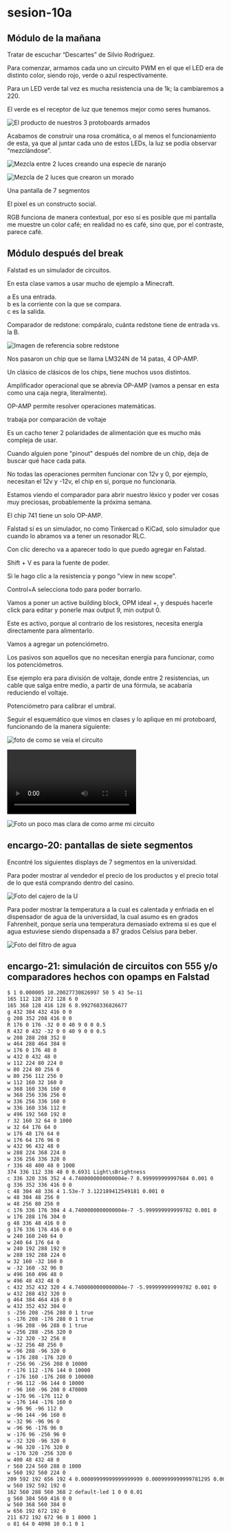 # sesion-10a
## Módulo de la mañana
Tratar de escuchar “Descartes” de Silvio Rodríguez.

Para comenzar, armamos cada uno un circuito PWM en el que el LED era de distinto color, siendo rojo, verde o azul respectivamente.

Para un LED verde tal vez es mucha resistencia una de 1k; la cambiaremos a 220.

El verde es el receptor de luz que tenemos mejor como seres humanos.

![El producto de nuestros 3 protoboards armados](./archivos/10a-clase(1).jpg)


Acabamos de construir una rosa cromática, o al menos el funcionamiento de esta, ya que al juntar cada uno de estos LEDs, la luz se podía observar “mezclándose”.

![Mezcla entre 2 luces creando una especie de naranjo](./archivos/10a-clase(2).jpg)

![Mezcla de 2 luces que crearon un morado](./archivos/10a-clase(3).jpg)

Una pantalla de 7 segmentos 

El pixel es un constructo social.

RGB funciona de manera contextual, por eso sí es posible que mi pantalla me muestre un color café; en realidad no es café, sino que, por el contraste, parece café.

## Módulo después del break

Falstad es un simulador de circuitos.

En esta clase vamos a usar mucho de ejemplo a Minecraft. 

a Es una entrada.  
b es la corriente con la que se compara.  
c es la salida. 

Comparador de redstone: compáralo, cuánta redstone tiene de entrada vs. la B.

![Imagen de referencia sobre redstone](./archivos/Comparators_Explained.jpg)

Nos pasaron un chip que se llama LM324N de 14 patas, 4 OP-AMP.

Un clásico de clásicos de los chips, tiene muchos usos distintos.

Amplificador operacional que se abrevia OP-AMP (vamos a pensar en esta como una caja negra, literalmente).

OP-AMP permite resolver operaciones matemáticas.

trabaja por comparación de voltaje

Es un cacho tener 2 polaridades de alimentación que es mucho más compleja de usar.

Cuando alguien pone "pinout" después del nombre de un chip, deja de buscar qué hace cada pata.

No todas las operaciones permiten funcionar con 12v y 0, por ejemplo, necesitan el 12v y -12v, el chip en sí, porque no funcionaría.

Estamos viendo el comparador para abrir nuestro léxico y poder ver cosas muy preciosas, probablemente la próxima semana.

El chip 741 tiene un solo OP-AMP.

Falstad sí es un simulador, no como Tinkercad o KiCad, solo simulador que cuando lo abramos va a tener un resonador RLC.

Con clic derecho va a aparecer todo lo que puedo agregar en Falstad.

Shift + V es para la fuente de poder.

Si le hago clic a la resistencia y pongo "view in new scope".

Control+A selecciona todo para poder borrarlo.

Vamos a poner un active building block, OPM ideal +, y después hacerle click para editar y ponerle max output 9, min output 0.

Este es activo, porque al contrario de los resistores, necesita energía directamente para alimentarlo.

Vamos a agregar un potenciómetro.

Los pasivos son aquellos que no necesitan energía para funcionar, como los potenciómetros.

Ese ejemplo era para división de voltaje, donde entre 2 resistencias, un cable que salga entre medio, a partir de una fórmula, se acabaría reduciendo el voltaje.

Potenciómetro para calibrar el umbral.

Seguir el esquemático que vimos en clases y lo aplique en mi protoboard, funcionando de la manera siguiente:

![foto de como se veia el circuito](./archivos/10a-clase(4).jpg)

![Video del funcionamiento](./archivos/10a-clase(5).mp4)

![Foto un poco mas clara de como arme mi circuito](./archivos/10a-clase(6).jpg)

## encargo-20: pantallas de siete segmentos

Encontré los siguientes displays de 7 segmentos en la universidad.

Para poder mostrar al vendedor el precio de los productos y el precio total de lo que está comprando dentro del casino.

![Foto del cajero de la U](./archivos/10a-encargo20-(1).jpg)

Para poder mostrar la temperatura a la cual es calentada y enfriada en el dispensador de agua de la universidad, la cual asumo es en grados Fahrenheit, porque sería una temperatura demasiado extrema si es que el agua estuviese siendo dispensada a 87 grados Celsius para beber.

![Foto del filtro de agua](./archivos/10a-encargo20-(2).jpg)


## encargo-21: simulación de circuitos con 555 y/o comparadores hechos con opamps en Falstad

```txt
$ 1 0.000005 10.20027730826997 50 5 43 5e-11
165 112 128 272 128 6 0
165 368 128 416 128 6 8.992760336826677
g 432 384 432 416 0 0
g 208 352 208 416 0 0
R 176 0 176 -32 0 0 40 9 0 0 0.5
R 432 0 432 -32 0 0 40 9 0 0 0.5
w 208 288 208 352 0
w 464 288 464 384 0
w 176 0 176 48 0
w 432 0 432 48 0
w 112 224 80 224 0
w 80 224 80 256 0
w 80 256 112 256 0
w 112 160 32 160 0
w 368 160 336 160 0
w 368 256 336 256 0
w 336 256 336 160 0
w 336 160 336 112 0
w 496 192 560 192 0
r 32 160 32 64 0 1000
w 32 64 176 64 0
w 176 48 176 64 0
w 176 64 176 96 0
w 432 96 432 48 0
w 288 224 368 224 0
w 336 256 336 320 0
r 336 48 400 48 0 1000
374 336 112 336 48 0 0.6931 Light\sBrightness
c 336 320 336 352 4 4.7400000000000004e-7 8.999999999997684 0.001 0
g 336 352 336 416 0 0
c 48 304 48 336 4 1.53e-7 3.122189412549181 0.001 0
w 48 304 48 256 0
w 48 256 80 256 0
c 176 336 176 304 4 4.7400000000000004e-7 -5.999999999999782 0.001 0
w 176 288 176 304 0
g 48 336 48 416 0 0
g 176 336 176 416 0 0
w 240 160 240 64 0
w 240 64 176 64 0
w 240 192 288 192 0
w 288 192 288 224 0
w 32 160 -32 160 0
w -32 160 -32 96 0
w 496 160 496 48 0
w 496 48 432 48 0
c 432 352 432 320 4 4.7400000000000004e-7 -5.999999999999782 0.001 0
w 432 288 432 320 0
g 464 384 464 416 0 0
w 432 352 432 384 0
s -256 208 -256 288 0 1 true
s -176 208 -176 288 0 1 true
s -96 208 -96 288 0 1 true
w -256 288 -256 320 0
w -32 320 -32 256 0
w -32 256 48 256 0
w -96 288 -96 320 0
w -176 288 -176 320 0
r -256 96 -256 208 0 10000
r -176 112 -176 144 0 10000
r -176 160 -176 208 0 100000
r -96 112 -96 144 0 10000
r -96 160 -96 208 0 470000
w -176 96 -176 112 0
w -176 144 -176 160 0
w -96 96 -96 112 0
w -96 144 -96 160 0
w -32 96 -96 96 0
w -96 96 -176 96 0
w -176 96 -256 96 0
w -32 320 -96 320 0
w -96 320 -176 320 0
w -176 320 -256 320 0
w 400 48 432 48 0
r 560 224 560 288 0 1000
w 560 192 560 224 0
209 592 192 656 192 4 0.00009999999999999999 0.0009999999999781295 0.001 0 1
w 560 192 592 192 0
162 560 288 560 368 2 default-led 1 0 0 0.01
g 560 384 560 416 0 0
w 560 368 560 384 0
w 656 192 672 192 0
211 672 192 672 96 0 1 8000 1
o 81 64 0 4098 10 0.1 0 1

```
